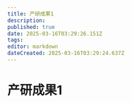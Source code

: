 ```yaml
---
title: 产研成果1
description: 
published: true
date: 2025-03-16T03:29:26.151Z
tags: 
editor: markdown
dateCreated: 2025-03-16T03:29:24.637Z
---
```


# 产研成果1